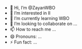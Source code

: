 - 👋 Hi, I’m @ZayanWBO
- 👀 I’m interested in II
- 🌱 I’m currently learning WBO
- 💞️ I’m looking to collaborate on ...
- 📫 How to reach me ...
- 😄 Pronouns: ...
- ⚡ Fun fact: ...

<!---
ZayanWBO/ZayanWBO is a ✨ special ✨ repository because its `README.md` (this file) appears on your GitHub profile.
You can click the Preview link to take a look at your changes.
--->
